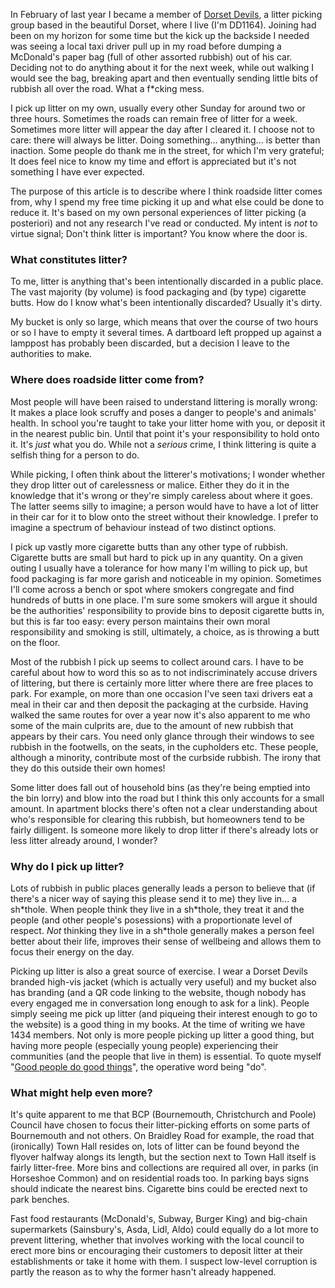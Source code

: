 In February of last year I became a member of [Dorset Devils](https://dorsetdevils.org), a litter picking group based in the beautiful Dorset, where I live (I'm DD1164). Joining had been on my horizon for some time but the kick up the backside I needed was seeing a local taxi driver pull up in my road before dumping a McDonald's paper bag (full of other assorted rubbish) out of his car. Deciding not to do anything about it for the next week, while out walking I would see the bag, breaking apart and then eventually sending little bits of rubbish all over the road. What a f*cking mess.

I pick up litter on my own, usually every other Sunday for around two or three hours. Sometimes the roads can remain free of litter for a week. Sometimes more litter will appear the day after I cleared it. I choose not to care: there will always be litter. Doing something... anything... is better than inaction. Some people do thank me in the street, for which I'm very grateful; It does feel nice to know my time and effort is appreciated but it's not something I have ever expected.

The purpose of this article is to describe where I think roadside litter comes from, why I spend my free time picking it up and what else could be done to reduce it. It's based on my own personal experiences of litter picking (a posteriori) and not any research I've read or conducted. My intent is _not_ to virtue signal; Don't think litter is important? You know where the door is.

### What constitutes litter?

To me, litter is anything that's been intentionally discarded in a public place. The vast majority (by volume) is food packaging and (by type) cigarette butts. How do I know what's been intentionally discarded? Usually it's dirty.

My bucket is only so large, which means that over the course of two hours or so I have to empty it several times. A dartboard left propped up against a lamppost has probably been discarded, but a decision I leave to the authorities to make.

### Where does roadside litter come from?

Most people will have been raised to understand littering is morally wrong: It makes a place look scruffy and poses a danger to people's and animals' health. In school you're taught to take your litter home with you, or deposit it in the nearest public bin. Until that point it's your responsibility to hold onto it. It's _just_ what you do. While not a _serious_ crime, I think littering is quite a selfish thing for a person to do.

While picking, I often think about the litterer's motivations; I wonder whether they drop litter out of carelessness or malice. Either they do it in the knowledge that it's wrong or they're simply careless about where it goes. The latter seems silly to imagine; a person would have to have a lot of litter in their car for it to blow onto the street without their knowledge. I prefer to imagine a spectrum of behaviour instead of two distinct options.

I pick up vastly more cigarette butts than any other type of rubbish. Cigarette butts are small but hard to pick up in any quantity. On a given outing I usually have a tolerance for how many I'm willing to pick up, but food packaging is far more garish and noticeable in my opinion. Sometimes I'll come across a bench or spot where smokers congregate and find hundreds of butts in one place. I'm sure some smokers will argue it should be the authorities' responsibility to provide bins to deposit cigarette butts in, but this is far too easy: every person maintains their own moral responsibility and smoking is still, ultimately, a choice, as is throwing a butt on the floor.

Most of the rubbish I pick up seems to collect around cars. I have to be careful about how to word this so as to not indiscriminately accuse drivers of littering, but there is certainly more litter where there are free places to park. For example, on more than one occasion I've seen taxi drivers eat a meal in their car and then deposit the packaging at the curbside. Having walked the same routes for over a year now it's also apparent to me who some of the main culprits are, due to the amount of new rubbish that appears by their cars. You need only glance through their windows to see rubbish in the footwells, on the seats, in the cupholders etc. These people, although a minority, contribute most of the curbside rubbish. The irony that they do this outside their own homes!

Some litter does fall out of household bins (as they're being emptied into the bin lorry) and blow into the road but I think this only accounts for a small amount. In apartment blocks there's often not a clear understanding about who's responsible for clearing this rubbish, but homeowners tend to be fairly dilligent. Is someone more likely to drop litter if there's already lots or less litter already around, I wonder?

### Why do I pick up litter?

Lots of rubbish in public places generally leads a person to believe that (if there's a nicer way of saying this please send it to me) they live in... a sh\*thole. When people think they live in a sh\*thole, they treat it and the people (and other people's posessions) with a proportionate level of respect. _Not_ thinking they live in a sh\*thole generally makes a person feel better about their life, improves their sense of wellbeing and allows them to focus their energy on the day.

Picking up litter is also a great source of exercise. I wear a Dorset Devils branded high-vis jacket (which is actually very useful) and my bucket also has branding (and a QR code linking to the website, though nobody has every engaged me in conversation long enough to ask for a link). People simply seeing me pick up litter (and piqueing their interest enough to go to the website) is a good thing in my books. At the time of writing we have 1434 members. Not only is more people picking up litter a good thing, but having more people (especially young people) experiencing their communities (and the people that live in them) is essential. To quote myself "[Good people do good things](https://notoriousbfg.com/feed/good)", the operative word being "do".

### What might help even more?

It's quite apparent to me that BCP (Bournemouth, Christchurch and Poole) Council have chosen to focus their litter-picking efforts on some parts of Bournemouth and not others. On Braidley Road for example, the road that (ironically) Town Hall resides on, lots of litter can be found beyond the flyover halfway alongs its length, but the section next to Town Hall itself is fairly litter-free. More bins and collections are required all over, in parks (in Horseshoe Common) and on residential roads too. In parking bays signs should indicate the nearest bins. Cigarette bins could be erected next to park benches.

Fast food restaurants (McDonald's, Subway, Burger King) and big-chain supermarkets (Sainsbury's, Asda, Lidl, Aldo) could equally do a lot more to prevent littering, whether that involves working with the local council to erect more bins or encouraging their customers to deposit litter at their establishments or take it home with them. I suspect low-level corruption is partly the reason as to why the former hasn't already happened.